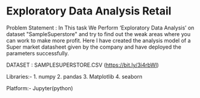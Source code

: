 # Exploratory Data Analysis Retail
Problem Statement : In This task We Perform ‘Exploratory Data Analysis’ on dataset "SampleSuperstore" and try to find out the weak areas where you can work to make more profit.
Here I have created the analysis model of a Super market datasheet given by the company and have deployed the parameters successfully.          

DATASET : SAMPLESUPERSTORE.CSV (https://bit.ly/3i4rbWl)

Libraries:-  1. numpy 2. pandas 3. Matplotlib 4. seaborn

Platform:-   Jupyter(python)
